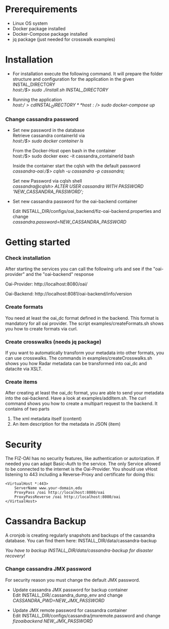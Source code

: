 # Prerequirements
- Linux OS system
- Docker package installed
- Docker-Compose package installed
- jq package (just needed for crosswalk examples)

# Installation
- For installation execute the following command. It will prepare the folder structure and configuration for the application in the given INSTAL_DIRECTORY  
  *host:/$> sudo ./install.sh INSTAL_DIRECTORY*  

- Running the application  
  *host:/$> cd INSTAL_DIRECTORY*  
  *host:/$> sudo docker-compose up*  

### Change cassandra password

- Set new password in the database  
  Retrieve cassandra containerId via  
  *host:/$> sudo docker container ls*  

  From the Docker-Host open bash in the container  
  host:/$> sudo docker exec -it cassandra_containerId bash  
  
  Inside the container start the cqlsh with the default password  
  *cassandra-oai:/$> cqlsh -u cassandra -p cassandra;*  

  Set new Password via cqlsh shell  
  *cassandra@cqlsh> ALTER USER cassandra WITH PASSWORD 'NEW_CASSANDRA_PASSWORD';*  


- Set new cassandra password for the oai-backend container  

  Edit INSTALL_DIR/configs/oai_backend/fiz-oai-backend.properties and change  
  *cassandra.password=NEW_CASSANDRA_PASSWORD*  


# Getting started

### Check installation
After starting the services you can call the following urls and see if the "oai-provider" and the "oai-backend" response

Oai-Provider: http://localhost:8080/oai/

Oai-Backend: http://localhost:8081/oai-backend/info/version

### Create formats
You need at least the oai_dc format defined in the backend. This format is mandatory for all oai provider.
The script examples/createFormats.sh shows you how to create formats via curl.

### Create crosswalks (needs jq package)
If you want to automatically transform your metadata into other formats, you can use crosswalks. 
The commands in examples/createCrosswalks.sh shows you how Radar metadata can be transformed into oai_dc and datacite via XSLT.

### Create items
After creating at least the oai_dc format, you are able to send your metadata into the oai-backend.
Have a look at examples/addItem.sh. The curl command shows you how to create a multipart request to the backend. It contains of two parts  
1) The xml metadata itself  (content)  
2) An item description for the metadata in JSON (item)  



# Security
The FIZ-OAI has no security features, like authentication or autorization. If needed you can adapt Basic-Auth to the service.
The only Service allowed to be connected to the internet is the Oai-Provider. You should use vHost listening to 443 including a Reverse-Proxy and certificate for doing this:  

    <VirtualHost *:443>
        ServerName www.your-domain.edu
        ProxyPass /oai http://localhost:8080/oai
        ProxyPassReverse /oai http://localhost:8080/oai
    </VirtualHost>


# Cassandra Backup
A cronjob is creating regularly snapshots and backups of the cassandra database.
You can find them here: INSTALL_DIR/data/cassandra-backup

*You have to backup INSTALL_DIR/data/cassandra-backup for disaster recovery!*

### Change cassandra JMX password  
For security reason you must change the default JMX password.

- Update cassandra JMX password for backup container  
  Edit INSTALL_DIR/.cassandra_dump_env and change  
  *CASSANDRA_PWD=NEW_JMX_PASSWORD*  

- Update JMX remote password for cassandra container  
  Edit INSTALL_DIR/configs/cassandra/jmxremote.password and change  
  *fizoaibackend NEW_JMX_PASSWORD*  